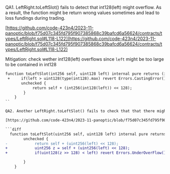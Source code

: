 QA1. LeftRight.toLeftSlot() fails to detect that int128(left) might overflow. As a result, the function might be return wrong values sometimes and lead to loss fundings during trading.

[https://github.com/code-423n4/2023-11-panoptic/blob/f75d07c345fd795f907385868c39bafcd6a56624/contracts/types/LeftRight.sol#L118-L122](https://github.com/code-423n4/2023-11-panoptic/blob/f75d07c345fd795f907385868c39bafcd6a56624/contracts/types/LeftRight.sol#L118-L122)

Mitigation: check wether int128(left) overflows since ``left`` might be too large to be contained in int128

```diff
function toLeftSlot(int256 self, uint128 left) internal pure returns (int256) {
 +     if(left > uint128(type(int128).max) revert Errors.CastingError(); 
       unchecked {
            return self + (int256(int128(left)) << 128);
        }
    }
``

QA2. Another LeftRight.toLeftSlot() fails to check that that there might be an overflow. As a result, the function might return wrong value and some users might lost funds during trading. 

[https://github.com/code-423n4/2023-11-panoptic/blob/f75d07c345fd795f907385868c39bafcd6a56624/contracts/types/LeftRight.sol#L108-L112](https://github.com/code-423n4/2023-11-panoptic/blob/f75d07c345fd795f907385868c39bafcd6a56624/contracts/types/LeftRight.sol#L108-L112)

```diff
  function toLeftSlot(uint256 self, uint128 left) internal pure returns (uint256) {
        unchecked {
-            return self + (uint256(left) << 128);
+            uint256 z = self + (uint256(left) << 128);
+            if(uint128(z >> 128) < left) revert Errors.UnderOverFlow();

        }
    }
```